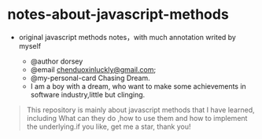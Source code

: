 
# notes-about-javascript-methods
- original javascript methods notes，with much annotation  writed by myself

  - @author dorsey  
  - @email chenduoxinluckly@gmail.com;
  - @my-personal-card  Chasing Dream.
  - I am a boy with a dream, who want to make some achievements in software industry,little but clinging.
 
>This repository is mainly about javascript methods that I have learned, including What can they do ,how to use them and how to implement the underlying.if you like, get me a star, thank you!
